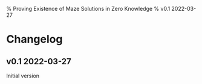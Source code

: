 % Proving Existence of Maze Solutions in Zero Knowledge
% v0.1 2022-03-27

# Changelog

## v0.1 2022-03-27

Initial version

